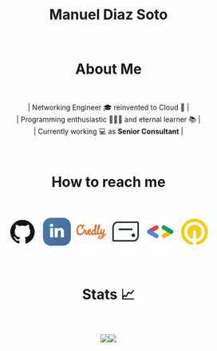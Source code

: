 <h1 align="center">Manuel Diaz Soto</h1>
<br/>
<h1 align="center">About Me</h1>
<br/>
<p align="center">| Networking Engineer 🎓 reinvented to Cloud 💬 |<br>| Programming enthusiastic 👨🏻‍💻 and eternal learner 📚 |<br>| Currently working 💻 as <strong>Senior Consultant</strong> |</p>
<br/>
<h1 align="center">How to reach me</h1>
<br/>
<p align="center">
    <a href="https://github.com/manueldiazsoto"><img src="/images/icon-github.png" alt="GitHub" height="65" width="65"></a>
    <a href="https://www.linkedin.com/in/manueldiazsoto/"><img src="/images/icon-linkedin.png" alt="LinkedIn" height="65" width="65"></a>
    <a href="https://www.credly.com/users/manueldiazsoto"><img src="/images/icon-credly.png" alt="Credly" height="65" width="65"></a>
    <a href="https://www.credential.net/profile/manueldiazsoto/wallet"><img src="/images/icon-accredible.png" alt="Accredible.net" height="65" width="65"></a>
    <a href="https://g.dev/manueldiazsoto"><img src="/images/icon-googledev.png" alt="Google Developer" height="65" width="65"></a>
    <a href="https://www.cloudskillsboost.google/public_profiles/120ef6de-26a5-42d4-93ce-e239968f37ab"><img src="/images/icon-qwiklabs.jpeg" alt="QwikLabs" height="65" width="65"></a>
</p>
<br/>
<h1 align="center">Stats 📈</h1>
<br/>
<p align="center">
    <img align="center" src="https://github-readme-stats.vercel.app/api/top-langs/?username=manueldiazsoto&layout=compact&show_icons=true&title_color=fff&icon_color=79ff97&text_color=9f9f9f&bg_color=151515" height="150"><img align="center" src="https://github-readme-stats.vercel.app/api/?username=manueldiazsoto&hide=contribs,prs&show_icons=true&title_color=fff&icon_color=79ff97&text_color=9f9f9f&bg_color=151515" height="150">
</p>
